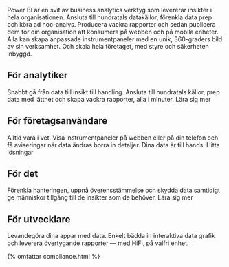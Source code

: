 
Power BI är en svit av business analytics verktyg som levererar insikter i hela organisationen. Ansluta till hundratals datakällor, förenkla data prep och köra ad hoc-analys. Producera vackra rapporter och sedan publicera dem för din organisation att konsumera på webben och på mobila enheter. Alla kan skapa anpassade instrumentpaneler med en unik, 360-graders bild av sin verksamhet. Och skala hela företaget, med styre och säkerheten inbyggd.

## För analytiker
Snabbt gå från data till insikt till handling. Ansluta till hundratals källor, prep data med lätthet och skapa vackra rapporter, alla i minuter.
Lära sig mer   

## För företagsanvändare
Alltid vara i vet. Visa instrumentpaneler på webben eller på din telefon och få aviseringar när data ändras borra in detaljer. Dina data är till hands.
Hitta lösningar   

## För det
Förenkla hanteringen, uppnå överensstämmelse och skydda data samtidigt ge människor tillgång till de insikter som de behöver.
Lära sig mer 

## För utvecklare
Levandegöra dina appar med data. Enkelt bädda in interaktiva data grafik och leverera övertygande rapporter — med HiFi, på valfri enhet.

{% omfattar compliance.html %}
